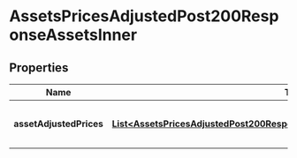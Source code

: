 

# AssetsPricesAdjustedPost200ResponseAssetsInner


## Properties

| Name | Type | Description | Notes |
|------------ | ------------- | ------------- | -------------|
|**assetAdjustedPrices** | [**List&lt;AssetsPricesAdjustedPost200ResponseAssetsInnerAssetAdjustedPricesInner&gt;**](AssetsPricesAdjustedPost200ResponseAssetsInnerAssetAdjustedPricesInner.md) | assetAdjustedPrices[t] contains adjusted price information for the asset at the date t |  |




